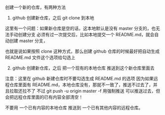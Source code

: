 创建一个新的仓库，有两种方法

1. github 创建新仓库，之后 git clone 到本地

这里有一个问题：如果新仓库是空的话，这本地默认是没有 master 分支的，也无法手动创建分支
必须有过一次提交后，比如本地提交一个 README.md，就会自动创建 master 分支，

也就是说如果按照 clone 这种方式，那么创建 github 仓库的时候最好把自动生成 README.md 文件这个选项给勾选上

2. github 创建新仓库，之后 把一个现有的本地仓库 推送到这个新仓库里面去

注意：这里在 github 新建仓库时不要勾选生成 README.md 的选项
因为如果远程仓库里面有 README.md，本地仓库没有，那就不一致了，推送不过去了，并且拉取还拉不了
不过 git push -u origin master -f 用强制推送 可以推送过去，但会把远程仓库里面的已有内容全部清空！

不要用 一个已有内容的本地仓库 推送到 一个已有其他内容的远程仓库。
